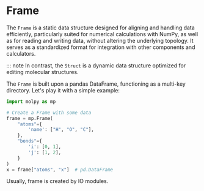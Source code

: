 # Frame

The `Frame` is a static data structure designed for aligning and handling data efficiently, particularly suited for numerical calculations with NumPy, as well as for reading and writing data, without altering the underlying topology. It serves as a standardized format for integration with other components and calculators.

::: note
    In contrast, the `Struct` is a dynamic data structure optimized for editing molecular structures. 

The `Frame` is built upon a pandas DataFrame, functioning as a multi-key directory. Let's play it with a simple example:

``` python
import molpy as mp

# Create a Frame with some data
frame = mp.Frame(
    "atoms"={
        'name': ["H", "O", "C"],
    },
    "bonds"={
        'i': [0, 1],
        'j': [1, 2],
    }
)
x = frame["atoms", "x"]  # pd.DataFrame
```
Usually, frame is created by IO modules.
